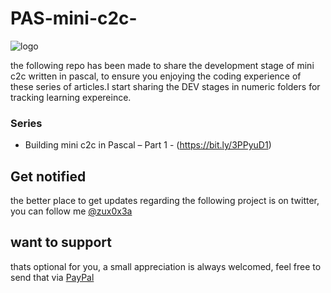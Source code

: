 # PAS-mini-c2c-

![logo](https://user-images.githubusercontent.com/10256911/182021212-976a91f8-9049-43fd-9407-ead8f3b68672.png)

the following repo has been made to share the development stage of mini c2c written in pascal, to ensure you enjoying the coding experience of these series of articles.I start sharing the DEV stages in numeric folders for tracking learning expereince.

### Series 

* Building mini c2c in Pascal – Part 1 - (https://bit.ly/3PPyuD1)

## Get notified 
the better place to get updates regarding the following project is on twitter, you can follow me [@zux0x3a](https://twitter.com/zux0x3a) 

## want to support 
thats optional for you, a small appreciation is always welcomed, feel free to send that via [PayPal](https://www.paypal.com/paypalme/0xsp)
